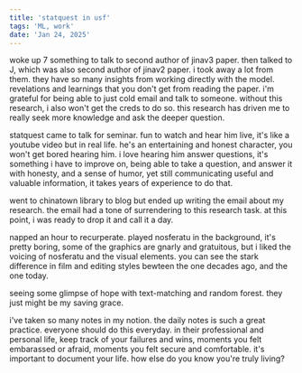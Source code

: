 ```yaml
---
title: 'statquest in usf'
tags: 'ML, work'
date: 'Jan 24, 2025'
---
```


woke up 7 something to talk to second author of jinav3 paper. then talked to J, which was also second author of jinav2 paper. i took away a lot from them. they have so many insights from working directly with the model. revelations and learnings that you don't get from reading the paper. i'm grateful for being able to just cold email and talk to someone. without this research, i also won't get the creds to do so. this research has driven me to really seek more knowledge and ask the deeper question.

statquest came to talk for seminar. fun to watch and hear him live, it's like a youtube video but in real life. he's an entertaining and honest character, you won't get bored hearing him. i love hearing him answer questions, it's something i have to improve on, being able to take a question, and answer it with honesty, and a sense of humor, yet still communicating useful and valuable information, it takes years of experience to do that.

went to chinatown library to blog but ended up writing the email about my research. the email had a tone of surrendering to this research task. at this point, i was ready to drop it and call it a day.

napped an hour to recurperate. played nosferatu in the background, it's pretty boring, some of the graphics are gnarly and gratuitous, but i liked the voicing of nosferatu and the visual elements. you can see the stark difference in film and editing styles bewteen the one decades ago, and the one today.

seeing some glimpse of hope with text-matching and random forest. they just might be my saving grace.

i've taken so many notes in my notion. the daily notes is such a great practice. everyone should do this everyday. in their professional and personal life, keep track of your failures and wins, moments you felt embarassed or afraid, moments you felt secure and comfortable. it's important to document your life. how else do you know you're truly living?
